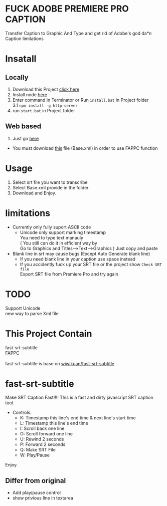 # FUCK ADOBE PREMIERE PRO CAPTION
Transfer Caption to Graphic And Type
and get rid of Adobe's god da*n Caption limitations

# Insatall
## Locally
1. Download this Project [click here](https://github.com/bradly0cjw/FAPPC/archive/refs/heads/main.zip)<br>
2. Install node [here](https://nodejs.org/en/download/)<br>
3. Enter command in Terminator or Run ```install.bat``` in Project folder<br>
3.1 ```npm install -g http-server```<br>
4. run ```start.bat``` in Project folder<br>
## Web based
1. Just go [here](https://fappc.vercel.app/)
* You must download [this](https://github.com/bradly0cjw/FAPPC/releases) file (Base.xml) in order to use FAPPC function

# Usage
1. Select srt file you want to transcribe<br>
2. Select Base.xml provide in the folder
3. Download and Enjoy.

# limitations
* Currently only fully suport ASCII code
  * Unicode only support marking timestamp <br>You need to type text manauly
  <br>( You still can do it in efficient way by <br>
  Go to Graphics and Titles-->Text-->Graphics ) Just copy and paste
* Blank line in srt may cause bugs (Except Auto Generate blank line)
  * If you need blank line in your caption use space instead
  * If you accidently fuck up your SRT file or the project show ```Check SRT file``` 
  <br>Export SRT file from Premiere Pro and try again

# TODO
Support Unicode<br>
new way to parse Xml file<br>

# This Project Contain
fast-srt-subtitle<br>
FAPPC<br>
<br>
fast-srt-subtitle is base on
[wiwikuan/fast-srt-subtitle](https://github.com/wiwikuan/fast-srt-subtitle)

# fast-srt-subtitle
Make SRT Caption Fast!!!! This is a fast and dirty javascript SRT caption tool.

* Controls:
  * K: Timestamp this line's end time & next line's start time 
  * L: Timestamp this line's end time
  * I: Scroll back one line 
  * O: Scroll forward one line
  * U: Rewind 2 seconds
  * P: Forward 2 seconds
  * Q: Make SRT File
  * W: Play/Pause

Enjoy.

## Differ from original
* Add play/pause control
* show privious line in textarea
